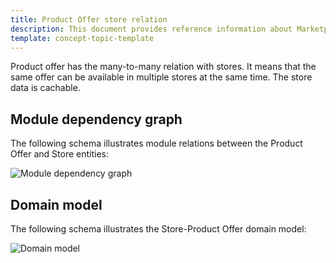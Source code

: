 ```yaml
---
title: Product Offer store relation
description: This document provides reference information about Marketplace Product Offer relation with stores in the Spryker Marketplace.
template: concept-topic-template
---
```


Product offer has the many-to-many relation with stores. It means that the same offer can be available in multiple stores at the same time.
The store data is cachable.

## Module dependency graph

The following schema illustrates module relations between the Product Offer and Store entities:

![Module dependency graph](https://confluence-connect.gliffy.net/embed/image/a3cc640e-19f7-4208-aa82-3319450449b1.png?utm_medium=live&utm_source=custom)


## Domain model

The following schema illustrates the Store-Product Offer domain model:

![Domain model](https://confluence-connect.gliffy.net/embed/image/1448089c-f0c4-4dcb-86e8-bf2f2421c51d.png?utm_medium=live&utm_source=custom)


